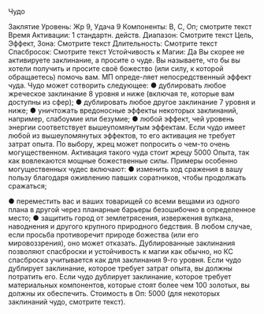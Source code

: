 
Чудо

Заклятие
Уровень: Жр 9, Удача 9
Компоненты: В, С, Оп; смотрите текст
Время Активации: 1 стандартн. действ.
Диапазон: Смотрите текст
Цель, Эффект, Зона: Смотрите текст
Длительность: Смотрите текст
Спасбросок: Смотрите текст
Устойчивость к Магии: Да
Вы скорее не активируете заклинание,
а просите о чуде. Вы называете, что
бы вы хотели получить и просите своё
божество (или силу, к которой обращаетесь) помочь вам. МП опреде-ляет непосредственный эффект чуда.
Чудо может сотворить следующее:
● дублировать любое жреческое заклинание 8 уровня и ниже (включая те,
которые вам доступны из сфер);
● дублировать любое другое заклинание 7 уровня и ниже;
● уничтожать вредоносные эффекты
некоторых заклинаний, например, слабоумие или безумие;
● любой эффект, чей уровень энергии соответствует вышеупомянутым
эффектам.
Если чудо имеет любой из вышеупомянутых эффектов, то его активация не
требует затрат опыта.
По выбору, жрец может попросить о
чем-то очень могущественном. Активация такого чуда стоит жрецу 5000
Опыта, так как вовлекаются мощные
божественные силы. Примеры особенно могущественных чудес включают:
● изменить ход сражения в вашу
пользу благодаря оживлению павших
соратников, чтобы продолжать сражаться;

● переместить вас и ваших товарищей со всеми вещами из одного плана в
другой через планарные барьеры безошибочно в определенное место;
● защитить город от землетрясения,
извержения вулкана, наводнения и другого крупного природного бедствия.
В любом случае, если просьба противоречит природе божества (или его мировоззрения), оно может отказать.
Дублированные заклинания позволяют спасброски и устойчивость к
магии как обычно, но КС спасброска
учитывается как для заклинания 9-го
уровня. Если чудо дублирует заклинание, которое требует затрат опыта, вы
должны потратить его. Если чудо дублирует заклинание, которое требует
материальных компонентов, которые
стоят более чем 100 золотых, вы должны их обеспечить.
Стоимость в Оп: 5000 (для некоторых заклинаний чудо, смотрите текст).